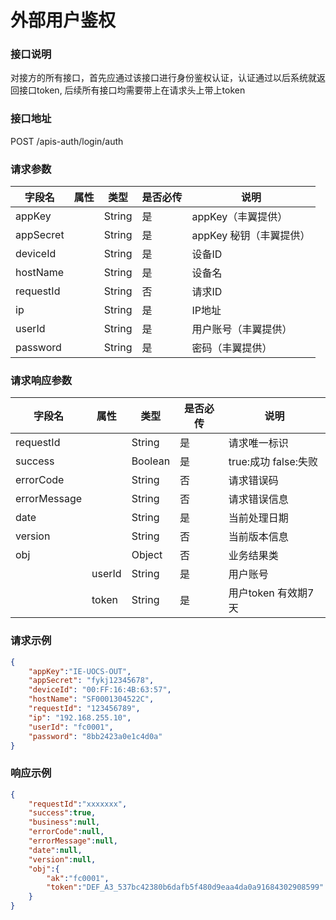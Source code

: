 

# 外部用户鉴权

### 接口说明

对接方的所有接口，首先应通过该接口进行身份鉴权认证，认证通过以后系统就返回接口token, 后续所有接口均需要带上在请求头上带上token

### 接口地址

POST
/apis-auth/login/auth

### 请求参数

| 字段名    | 属性 | 类型   | 是否必传 | 说明                              |
| --------- | ---- | ------ | -------- | ----------------------------------|
| appKey    |      | String | 是       | appKey（丰翼提供）                           |
| appSecret |      | String | 是       | appKey 秘钥（丰翼提供） 					   |
| deviceId  |      | String | 是       | 设备ID                            |
| hostName  |      | String | 是       | 设备名                            |
| requestId |      | String | 否       | 请求ID                            |
| ip        |      | String | 是       | IP地址                            |
| userId    |      | String | 是       | 用户账号（丰翼提供）						   |
| password  |      | String | 是       | 密码（丰翼提供）                              |

### 请求响应参数

| 字段名       | 属性   | 类型    | 是否必传 | 说明                 |
| ------------ | ------ | ------- | -------- | -------------------- |
| requestId    |        | String  | 是       | 请求唯一标识         |
| success      |        | Boolean | 是       | true:成功 false:失败 |
| errorCode    |        | String  | 否       | 请求错误码           |
| errorMessage |        | String  | 否       | 请求错误信息         |
| date         |        | String  | 是       | 当前处理日期         |
| version      |        | String  | 否       | 当前版本信息         |
| obj          |        | Object  | 否       | 业务结果类           |
|              | userId | String  | 是       | 用户账号             |
|              | token  | String  | 是       | 用户token 有效期7天  |
		
		
### 请求示例

```json
{
    "appKey":"IE-UOCS-OUT",
    "appSecret": "fykj12345678",
    "deviceId": "00:FF:16:4B:63:57",
    "hostName": "SF0001304522C",
    "requestId": "123456789",
    "ip": "192.168.255.10",
    "userId": "fc0001",
    "password": "8bb2423a0e1c4d0a"
}
```

### 响应示例

```json
{
    "requestId":"xxxxxxx",
    "success":true,
    "business":null,
    "errorCode":null,
    "errorMessage":null,
    "date":null,
    "version":null,
    "obj":{
        "ak":"fc0001",
        "token":"DEF_A3_537bc42380b6dafb5f480d9eaa4da0a91684302908599"
    }
}
```